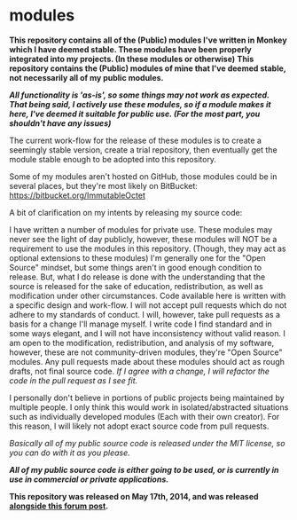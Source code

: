 modules
=======

**This repository contains all of the (Public) modules I've written in Monkey which I have deemed stable. These modules have been properly integrated into my projects. (In these modules or otherwise)**
**This repository contains the (Public) modules of mine that I've deemed stable, not necessarily all of my public modules.**

***All functionality is 'as-is', so some things may not work as expected. That being said, I actively use these modules, so if a module makes it here, I've deemed it suitable for public use. (For the most part, you shouldn't have any issues)***

The current work-flow for the release of these modules is to create a seemingly stable version, create a trial repository, then eventually get the module stable enough to be adopted into this repository.

Some of my modules aren't hosted on GitHub, those modules could be in several places, but they're most likely on BitBucket: https://bitbucket.org/ImmutableOctet

A bit of clarification on my intents by releasing my source code:

I have written a number of modules for private use. These modules may never see the light of day publicly, however, these modules will NOT be a requirement to use the modules in this repository. (Though, they may act as optional extensions to these modules)
I'm generally one for the "Open Source" mindset, but some things aren't in good enough condition to release. But, what I do release is done with the understanding that the source is released for the sake of education, redistribution, as well as modification under other circumstances.
Code available here is written with a specific design and work-flow. I will not accept pull requests which do not adhere to my standards of conduct. I will, however, take pull requests as a basis for a change I'll manage myself.
I write code I find standard and in some ways elegant, and I will not have inconsistency without valid reason. I am open to the modification, redistribution, and analysis of my software, however, these are not community-driven modules, they're "Open Source" modules.
Any pull requests made about these modules should act as rough drafts, not final source code. *If I agree with a change, I will refactor the code in the pull request as I see fit.*

I personally don't believe in portions of public projects being maintained by multiple people. I only think this would work in isolated/abstracted situations such as individually developed modules (Each with their own creator).
For this reason, I will likely not adopt exact source code from pull requests.

*Basically all of my public source code is released under the MIT license, so you can do with it as you please.*

***All of my public source code is either going to be used, or is currently in use in commercial or private applications.***

**This repository was released on May 17th, 2014, and was released [alongside this forum post](http://www.monkey-x.com/Community/posts.php?topic=8506&post=93769).**
